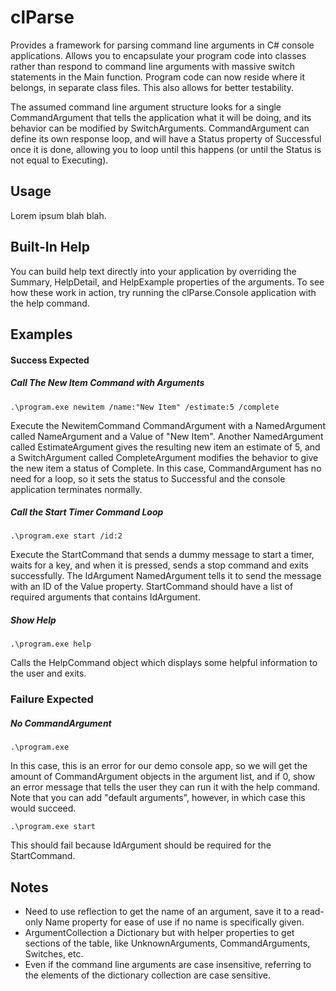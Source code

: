 # clParse
Provides a framework for parsing command line arguments in C# console applications. Allows you to 
encapsulate your program code into classes rather than respond to command line arguments with massive 
switch statements in the Main function.  Program code can now reside where it belongs, in separate class
files.  This also allows for better testability.

The assumed command line argument structure looks for a single CommandArgument that tells the application
what it will be doing, and its behavior can be modified by SwitchArguments.  CommandArgument can
define its own response loop, and will have a Status property of Successful once it is done, allowing 
you to loop until this happens (or until the Status is not equal to Executing).

## Usage
Lorem ipsum blah blah.

## Built-In Help
You can build help text directly into your application by overriding the Summary, HelpDetail,
and HelpExample properties of the arguments.  To see how these work in action, try running
the clParse.Console application with the help command.

## Examples

#### Success Expected

##### Call The New Item Command with Arguments
```
.\program.exe newitem /name:"New Item" /estimate:5 /complete
```
Execute the NewitemCommand CommandArgument with a NamedArgument called NameArgument and a Value of "New Item". 
Another NamedArgument called EstimateArgument gives the resulting new item an estimate of 5, and a 
SwitchArgument called CompleteArgument modifies the behavior to give the new item a status of Complete.
In this case, CommandArgument has no need for a loop, so it sets the status to Successful and the
console application terminates normally.

##### Call the Start Timer Command Loop
```
.\program.exe start /id:2 
```
Execute the StartCommand that sends a dummy message to start a timer, waits for a key, and when it is pressed, 
sends a stop command and exits successfully.  The IdArgument NamedArgument tells it to send the message with
an ID of the Value property.  StartCommand should have a list of required arguments that contains IdArgument.

##### Show Help
```
.\program.exe help
```
Calls the HelpCommand object which displays some helpful information to the user and exits.

### Failure Expected

##### No CommandArgument
```
.\program.exe
```
In this case, this is an error for our demo console app, so we will get the amount of CommandArgument objects
in the argument list, and if 0, show an error message that tells the user they can run it with the help command.
Note that you can add "default arguments", however, in which case this would succeed.

```
.\program.exe start
```
This should fail because IdArgument should be required for the StartCommand.

## Notes
 - Need to use reflection to get the name of an argument, save it to a read-only Name property for ease of use if
 no name is specifically given.
 - ArgumentCollection a Dictionary but with helper properties to get sections of the table, like UnknownArguments, 
 CommandArguments, Switches, etc.
 - Even if the command line arguments are case insensitive, referring to the elements of the dictionary collection 
 are case sensitive.


